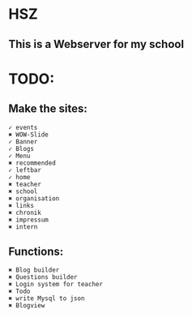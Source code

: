 # HSZ
## This is a Webserver for my school 


# TODO:

  ## Make the sites:
    ✓ events
    ✖ WOW-Slide
    ✓ Banner
    ✓ Blogs
    ✓ Menu
    ✖ recommended
    ✓ leftbar
    ✓ home
    ✖ teacher
    ✖ school
    ✖ organisation
    ✖ links
    ✖ chronik
    ✖ impressum
    ✖ intern
  ## Functions:
    ✖ Blog builder
    ✖ Questions builder
    ✖ Login system for teacher
    ✖ Todo
    ✖ write Mysql to json
    ✖ Blogview
    
